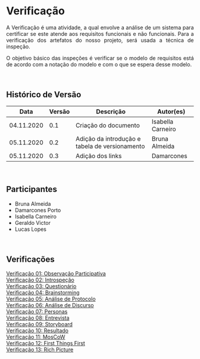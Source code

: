 #  Verificação

<p align="justify">A Verificação é uma atividade, a qual envolve a análise de um sistema para certificar se este atende aos requisitos funcionais e não funcionais. Para a verificação dos artefatos do nosso projeto, será usada a técnica de inspeção.</p>
<p align="justify">O objetivo básico das inspeções é verificar se o modelo de requisitos está de acordo com a notação do modelo e com o que se espera desse modelo.</p>
<br>

## Histórico de Versão
<table class="table table-striped border">
    <thead>
        <th>Data</th> 
        <th>Versão </th> 
        <th>Descrição</th> 
        <th>Autor(es)</th>
    </thead>
    <tbody>
        <tr>
            <td> 04.11.2020 </td>
            <td>  0.1   </td>
            <td> Criação do documento</td>
            <td> Isabella Carneiro </td>
        </tr>
		<tr>
            <td> 05.11.2020 </td>
            <td>  0.2   </td>
            <td> Adição da introdução e tabela de versionamento</td>
            <td> Bruna Almeida </td>
        </tr>
    	<tr>
            <td> 05.11.2020 </td>
            <td>  0.3   </td>
            <td> Adição dos links</td>
            <td> Damarcones </td>
        </tr>
    </tbody>
</table>
<br>

## Participantes
- Bruna Almeida
- Damarcones Porto
- Isabella Carneiro
- Geraldo Victor
- Lucas Lopes

<br>

## Verificações

[Verificação 01: Observação Participativa](verificacoes/observacao_participativa.md)<br>
[Verificação 02: Introspeção](verificacoes/.md)<br>
[Verificação 03: Questionário](verificacoes/questionario.md)<br>
[Verificação 04: Brainstorming](verificacoes/verificacao_brainstorming.md)<br>
[Verificação 05: Análise de Protocolo](verificacoes/verificacao_analise_protocolo.md)<br>
[Verificação 06: Análise de Discurso](verificacoes/verificacao_analise_discurso.md)<br>
[Verificação 07: Personas](verificacoes/verificacao_personas.md)<br>
[Verificação 08: Entrevista](verificacoes/verificacao_entrevista.md)<br>
[Verificação 09: Storyboard](verificacoes/verificacao_storyboard.md)<br>
[Verificação 10: Resultado](verificacoes/.md)<br>
[Verificação 11: MosCoW](verificacoes/verificacao_moscow.md)<br>
[Verificação 12: First Things First](verificacoes/.md)<br>
[Verificação 13: Rich Picture](verificacoes/verificacao_richpicture.md)<br>


